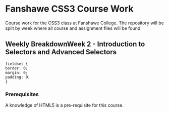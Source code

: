 # Fanshawe CSS3 Course Work

Course work for the CSS3 class at Fanshawe College. The repository will be split by week where all course and assignment files will be found.

## Weekly BreakdownWeek 2 - Introduction to Selectors and Advanced Selectors

```
fieldset {
border: 0;
margin: 0;
padding: 0;
}
```

### Prerequisites

A knowledge of HTML5 is a pre-requisite for this course.
